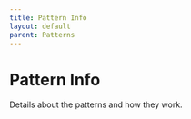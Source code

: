 ```yaml
---
title: Pattern Info
layout: default
parent: Patterns
---
```


# Pattern Info

Details about the patterns and how they work.
